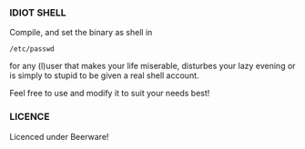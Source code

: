 ### IDIOT SHELL
Compile, and set the binary as shell in 

`/etc/passwd`

for any (l)user that makes your life miserable, disturbes your lazy evening or is simply to stupid to be given a real shell account.

Feel free to use and modify it to suit your needs best!

### LICENCE
Licenced under Beerware!

